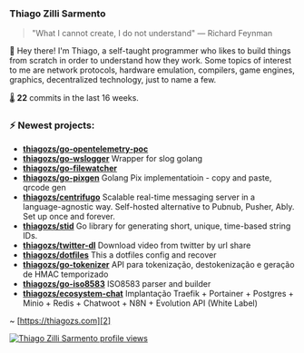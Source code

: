 ### Thiago Zilli Sarmento
>  "What I cannot create, I do not understand" — Richard Feynman

👋 Hey there! I'm Thiago, a self-taught programmer who likes to build things from scratch
in order to understand how they work. Some topics of interest to me are network
protocols, hardware emulation, compilers, game engines, graphics, decentralized 
technology, just to name a few.

🌡️ **22** commits in the last 16 weeks.

### ⚡ Newest projects:

- **[thiagozs/go-opentelemetry-poc](https://github.com/thiagozs/go-opentelemetry-poc)** <br/>
- **[thiagozs/go-wslogger](https://github.com/thiagozs/go-wslogger)** Wrapper for slog golang<br/>
- **[thiagozs/go-filewatcher](https://github.com/thiagozs/go-filewatcher)** <br/>
- **[thiagozs/go-pixgen](https://github.com/thiagozs/go-pixgen)** Golang Pix implementatioin - copy and paste, qrcode gen<br/>
- **[thiagozs/centrifugo](https://github.com/thiagozs/centrifugo)** Scalable real-time messaging server in a language-agnostic way. Self-hosted alternative to Pubnub, Pusher, Ably. Set up once and forever.<br/>
- **[thiagozs/stid](https://github.com/thiagozs/stid)** Go library for generating short, unique, time-based string IDs.<br/>
- **[thiagozs/twitter-dl](https://github.com/thiagozs/twitter-dl)** Download video from twitter by url share<br/>
- **[thiagozs/dotfiles](https://github.com/thiagozs/dotfiles)** This a dotfiles config and recover<br/>
- **[thiagozs/go-tokenizer](https://github.com/thiagozs/go-tokenizer)** API para tokenização, destokenização e geração de HMAC temporizado<br/>
- **[thiagozs/go-iso8583](https://github.com/thiagozs/go-iso8583)** ISO8583 parser and builder<br/>
- **[thiagozs/ecosystem-chat](https://github.com/thiagozs/ecosystem-chat)** Implantação Traefik + Portainer + Postgres + Minio + Redis + Chatwoot + N8N + Evolution API (White Label)<br/>


~ [https://thiagozs.com][2]

[2]: https://thiagozs.com

[![Thiago Zilli Sarmento profile views](https://u8views.com/api/v1/github/profiles/140747/views/day-week-month-total-count.svg)](https://u8views.com/github/thiagozs)
